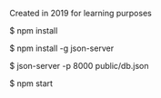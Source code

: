 
Created in 2019 for learning purposes

$ npm install

$ npm install -g json-server

$ json-server -p 8000 public/db.json

$ npm start
